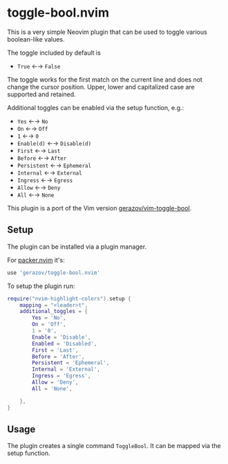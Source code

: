 # toggle-bool.nvim

This is a very simple Neovim plugin that can be used to toggle various boolean-like values.

The toggle included by default is
- `True` ←→ `False`

The toggle works for the first match on the current line and does not change the cursor position. Upper, lower and capitalized case are supported and retained.

Additional toggles can be enabled via the setup function, e.g.:
- `Yes` ←→ `No`
- `On` ←→ `Off`
- `1` ←→ `0`
- `Enable(d)` ←→ `Disable(d)`
- `First` ←→ `Last`
- `Before` ←→ `After`
- `Persistent` ←→ `Ephemeral`
- `Internal` ←→ `External`
- `Ingress` ←→ `Egress`
- `Allow` ←→ `Deny`
- `All` ←→ `None`

This plugin is a port of the Vim version [gerazov/vim-toggle-bool](https://github.com/gerazov/vim-toggle-bool).

## Setup

The plugin can be installed via a plugin manager. 

For [packer.nvim](https://github.com/wbthomason/packer.nvim) it's:

```lua
use 'gerazov/toggle-bool.nvim'
```

To setup the plugin run:
```lua
require("nvim-highlight-colors").setup {
    mapping = "<leader>t",
	additional_toggles = {
        Yes = 'No',
        On = 'Off',
        1 = '0',
        Enable = 'Disable',
        Enabled = 'Disabled',
        First = 'Last',
        Before = 'After',
        Persistent = 'Ephemeral',
        Internal = 'External',
        Ingress = 'Egress',
        Allow = 'Deny',
        All = 'None',

    },
}
```

## Usage

The plugin creates a single command `ToggleBool`. 
It can be mapped via the setup function.
